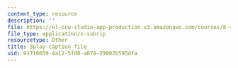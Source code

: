 ```yaml
---
content_type: resource
description: ''
file: https://ol-ocw-studio-app-production.s3.amazonaws.com/courses/8-422-atomic-and-optical-physics-ii-spring-2013/917106594a125fd0a07429002b595dfa_Ih01TfuEfqU.vtt
file_type: application/x-subrip
resourcetype: Other
title: 3play caption file
uid: 91710659-4a12-5fd0-a074-29002b595dfa
---
```


